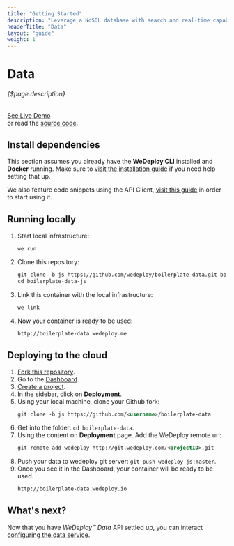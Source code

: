 ```yaml
---
title: "Getting Started"
description: "Leverage a NoSQL database with search and real-time capabilities using WeDeploy™ Data."
headerTitle: "Data"
layout: "guide"
weight: 1
---
```


# Data

###### {$page.description}

<div class="guide-btn-cta">
  <a class="btn btn-accent btn-sm" href="http://boilerplate-data.wedeploy.io" target="_blank">
    <span class="icon-16-external"></span>See Live Demo
  </a>
</div>

<div class="guide-aux-cta">
  or read the <a href="https://github.com/wedeploy/boilerplate-data/tree/js" target="_blank">source code</a>.
</div>

<article id="1">

## Install dependencies

This section assumes you already have the **WeDeploy CLI** installed and **Docker** running. Make sure to [visit the installation guide](/docs/intro/using-the-command-line.html) if you need help setting that up.

We also feature code snippets using the API Client, [visit this guide](/docs/intro/using-the-api-client.html) in order to start using it.

</article>

<article id="2">

## Running locally

<ol>

<li>Start local infrastructure:</li>

```xml
we run
```

<li>Clone this repository:</li>

```xml
git clone -b js https://github.com/wedeploy/boilerplate-data.git boilerplate-data-js
cd boilerplate-data-js
```

<li>Link this container with the local infrastructure:</li>

```xml
we link
```

<li>Now your container is ready to be used:</li>

```xml
http://boilerplate-data.wedeploy.me
```
</ol>

</article>

<article id="3">

## Deploying to the cloud

<ol>

<li><a href="https://github.com/wedeploy/boilerplate-data/fork">Fork this repository</a>.</li>
<li>Go to the <a href="http://dashboard.wedeploy.com">Dashboard</a>.</li>
<li><a href="http://dashboard.wedeploy.com/projects/create">Create a project</a>.</li>
<li>In the sidebar, click on <strong>Deployment</strong>.</li>
<li>Using your local machine, clone your Github fork:</li>

```xml
git clone -b js https://github.com/<username>/boilerplate-data
```

<li>Get into the folder: <code>cd boilerplate-data</code>.</li>
<li>Using the content on <strong>Deployment</strong> page. Add the WeDeploy remote url:</li>

```xml
git remote add wedeploy http://git.wedeploy.com/<projectID>.git
```
<li>Push your data to wedeploy git server: <code>git push wedeploy js:master</code>.</li>
<li>Once you see it in the Dashboard, your container will be ready to be used.</li>

```xml
http://boilerplate-data.wedeploy.io
```

</ol>

</article>

## What's next?

Now that you have *WeDeploy™ Data* API settled up, you can interact [configuring the data service](/docs/data/configuring-data.html).
